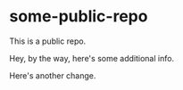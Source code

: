 # some-public-repo

This is a public repo.

Hey, by the way, here's some additional info.

Here's another change.
